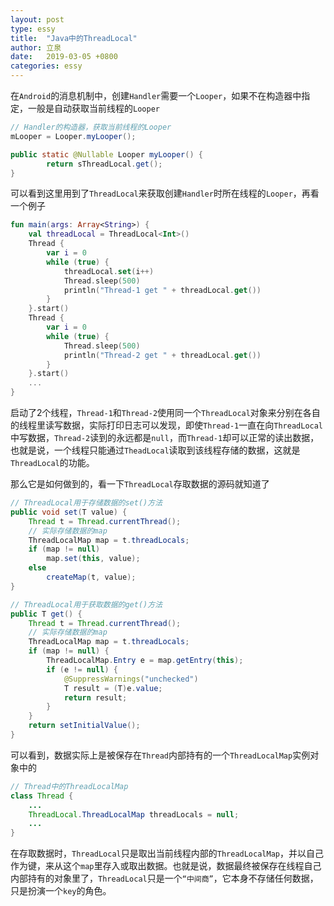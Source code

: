 ```yaml
---
layout: post
type: essy
title:  "Java中的ThreadLocal"
author: 立泉
date:   2019-03-05 +0800
categories: essy
---
```


在`Android`的消息机制中，创建`Handler`需要一个`Looper`，如果不在构造器中指定，一般是自动获取当前线程的`Looper`

```java
// Handler的构造器，获取当前线程的Looper
mLooper = Looper.myLooper();

public static @Nullable Looper myLooper() {
        return sThreadLocal.get();
}
```

可以看到这里用到了`ThreadLocal`来获取创建`Handler`时所在线程的`Looper`，再看一个例子

```kotlin
fun main(args: Array<String>) {
    val threadLocal = ThreadLocal<Int>()
    Thread {
        var i = 0
        while (true) {
            threadLocal.set(i++)
            Thread.sleep(500)
            println("Thread-1 get " + threadLocal.get())
        }
    }.start()
    Thread {
        var i = 0
        while (true) {
            Thread.sleep(500)
            println("Thread-2 get " + threadLocal.get())
        }
    }.start()
    ...
}
```

启动了2个线程，`Thread-1`和`Thread-2`使用同一个`ThreadLocal`对象来分别在各自的线程里读写数据，实际打印日志可以发现，即使`Thread-1`一直在向`ThreadLocal`中写数据，`Thread-2`读到的永远都是`null`，而`Thread-1`却可以正常的读出数据，也就是说，一个线程只能通过`TheadLocal`读取到该线程存储的数据，这就是`ThreadLocal`的功能。

那么它是如何做到的，看一下`ThreadLocal`存取数据的源码就知道了

```java
// ThreadLocal用于存储数据的set()方法
public void set(T value) {
    Thread t = Thread.currentThread();
    // 实际存储数据的map
    ThreadLocalMap map = t.threadLocals;
    if (map != null)
        map.set(this, value);
    else
        createMap(t, value);
}

// ThreadLocal用于获取数据的get()方法
public T get() {
    Thread t = Thread.currentThread();
    // 实际存储数据的map
    ThreadLocalMap map = t.threadLocals;
    if (map != null) {
        ThreadLocalMap.Entry e = map.getEntry(this);
        if (e != null) {
            @SuppressWarnings("unchecked")
            T result = (T)e.value;
            return result;
        }
    }
    return setInitialValue();
}
```

可以看到，数据实际上是被保存在`Thread`内部持有的一个`ThreadLocalMap`实例对象中的

```java
// Thread中的ThreadLocalMap
class Thread {
    ...
    ThreadLocal.ThreadLocalMap threadLocals = null;
    ...
}
```

在存取数据时，`ThreadLocal`只是取出当前线程内部的`ThreadLocalMap`，并以自己作为键，来从这个`map`里存入或取出数据。也就是说，数据最终被保存在线程自己内部持有的对象里了，`ThreadLocal`只是一个`“中间商”`，它本身不存储任何数据，只是扮演一个`key`的角色。